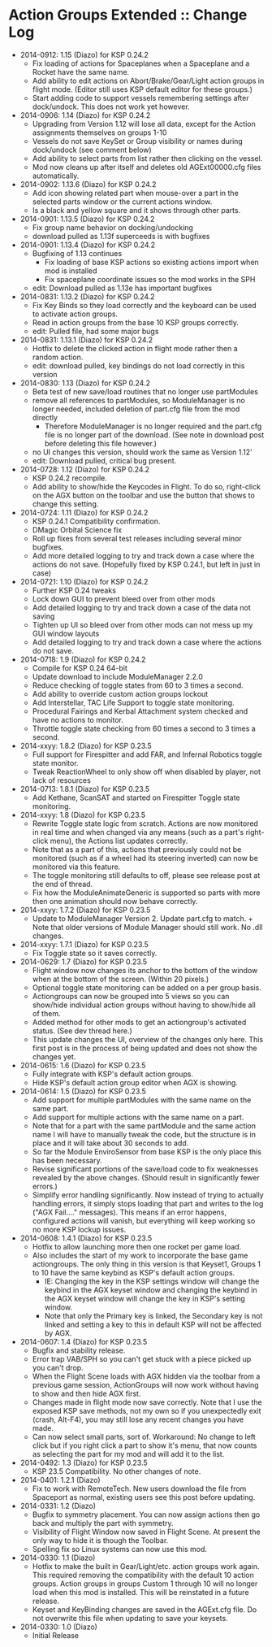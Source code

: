 # Action Groups Extended :: Change Log

* 2014-0912: 1.15 (Diazo) for KSP 0.24.2
	+ Fix loading of actions for Spaceplanes when a Spaceplane and a Rocket have the same name.
	+ Add ability to edit actions on Abort/Brake/Gear/Light action groups in flight mode. (Editor still uses KSP default editor for these groups.)
	+ Start adding code to support vessels remembering settings after dock/undock. This does not work yet however.
* 2014-0906: 1.14 (Diazo) for KSP 0.24.2
	+ Upgrading from Version 1.12 will lose all data, except for the Action assignments themselves on groups 1-10
	+ Vessels do not save KeySet or Group visibility or names during dock/undock (see comment below)
	+ Add ability to select parts from list rather then clicking on the vessel.
	+ Mod now cleans up after itself and deletes old AGExt00000.cfg files automatically.
* 2014-0902: 1.13.6 (Diazo) for KSP 0.24.2
	+ Add icon showing related part when mouse-over a part in the selected parts window or the current actions window.
	+ Is a black and yellow square and it shows through other parts.
* 2014-0901: 1.13.5 (Diazo) for KSP 0.24.2
	+ Fix group name behavior on docking/undocking
	+ download pulled as 1.13f superceeds is with bugfixes
* 2014-0901: 1.13.4 (Diazo) for KSP 0.24.2
	+ Bugfixing of 1.13 continues
		- Fix loading of base KSP actions so existing actions import when mod is installed
		- Fix spaceplane coordinate issues so the mod works in the SPH
	+ edit: Download pulled as 1.13e has important bugfixes
* 2014-0831: 1.13.2 (Diazo) for KSP 0.24.2
	+ Fix Key Binds so they load correctly and the keyboard can be used to activate action groups.
	+ Read in action groups from the base 10 KSP groups correctly.
	+ edit: Pulled file, had some major bugs
* 2014-0831: 1.13.1 (Diazo) for KSP 0.24.2
	+ Hotfix to delete the clicked action in flight mode rather then a random action.
	+ edit: download pulled, key bindings do not load correctly in this version
* 2014-0830: 1.13 (Diazo) for KSP 0.24.2
	+ Beta test of new save/load routines that no longer use partModules
	+ remove all references to partModules, so ModuleManager is no longer needed, included deletion of part.cfg file from the mod directly
		- Therefore ModuleManager is no longer required and the part.cfg file is no longer part of the download. (See note in download post before deleting this file however.)
	+ no UI changes this version, should work the same as Version 1.12'
	+ edit: Download pulled, critical bug present.
* 2014-0728: 1.12 (Diazo) for KSP 0.24.2
	+ KSP 0.24.2 recompile.
	+ Add ability to show/hide the Keycodes in Flight. To do so, right-click on the AGX button on the toolbar and use the button that shows to change this setting.
* 2014-0724: 1.11 (Diazo) for KSP 0.24.2
	+ KSP 0.24.1 Compatibility confirmation.
	+ DMagic Orbital Science fix
	+ Roll up fixes from several test releases including several minor bugfixes.
	+ Add more detailed logging to try and track down a case where the actions do not save. (Hopefully fixed by KSP 0.24.1, but left in just in case)
* 2014-0721: 1.10 (Diazo) for KSP 0.24.2
	+ Further KSP 0.24 tweaks
	+ Lock down GUI to prevent bleed over from other mods
	+ Add detailed logging to try and track down a case of the data not saving
	+ Tighten up UI so bleed over from other mods can not mess up my GUI window layouts
	+ Add detailed logging to try and track down a case where the actions do not save.
* 2014-0718: 1.9 (Diazo) for KSP 0.24.2
	+ Compile for KSP 0.24 64-bit
	+ Update download to include ModuleManager 2.2.0
	+ Reduce checking of toggle states from 60 to 3 times a second.
	+ Add ability to override custom action groups lockout
	+ Add Interstellar, TAC Life Support to toggle state monitoring.
	+ Procedural Fairings and Kerbal Attachment system checked and have no actions to monitor.
	+ Throttle toggle state checking from 60 times a second to 3 times a second.
* 2014-xxyy: 1.8.2 (Diazo) for KSP 0.23.5
	+ Full support for Firespitter and add FAR, and Infernal Robotics toggle state monitor.
	+ Tweak ReactionWheel to only show off when disabled by player, not lack of resources
* 2014-0713: 1.8.1 (Diazo) for KSP 0.23.5
	+ Add Kethane, ScanSAT and started on Firespitter Toggle state monitoring.
* 2014-xxyy: 1.8 (Diazo) for KSP 0.23.5
	+ Rewrite Toggle state logic from scratch. Actions are now monitored in real time and when changed via any means (such as a part's right-click menu), the Actions list updates correctly.
	+ Note that as a part of this, actions that previously could not be monitored (such as if a wheel had its steering inverted) can now be monitored via this feature.
	+ The toggle monitoring still defaults to off, please see release post at the end of thread.
	+ Fix how the ModuleAnimateGeneric is supported so parts with more then one animation should now behave correctly.
* 2014-xxyy: 1.7.2 (Diazo) for KSP 0.23.5
	+ Update to ModuleManager Version 2. Update part.cfg to match. 	+ Note that older versions of Module Manager should still work. No .dll changes.
* 2014-xxyy: 1.7.1 (Diazo) for KSP 0.23.5
	+ Fix Toggle state so it saves correctly.
* 2014-0629: 1.7 (Diazo) for KSP 0.23.5
	+ Flight window now changes its anchor to the bottom of the window when at the bottom of the screen. (Within 20 pixels.)
	+ Optional toggle state monitoring can be added on a per group basis.
	+ Actiongroups can now be grouped into 5 views so you can show/hide individual action groups without having to show/hide all of them.
	+ Added method for other mods to get an actiongroup's activated status. (See dev thread here.)
	+ This update changes the UI, overview of the changes only here. This first post is in the process of being updated and does not show the changes yet.
* 2014-0615: 1.6 (Diazo) for KSP 0.23.5
	+ Fully integrate with KSP's default action groups.
	+ Hide KSP's default action group editor when AGX is showing.
* 2014-0614: 1.5 (Diazo) for KSP 0.23.5
	+ Add support for multiple partModules with the same name on the same part.
	+ Add support for multiple actions with the same name on a part.
	+ Note that for a part with the same partModule and the same action name I will have to manually tweak the code, but the structure is in place and it will take about 30 seconds to add.
	+ So far the Module EnviroSensor from base KSP is the only place this has been necessary.
	+ Revise significant portions of the save/load code to fix weaknesses revealed by the above changes. (Should result in significantly fewer errors.)
	+ Simplify error handling significantly. Now instead of trying to actually handling errors, it simply stops loading that part and writes to the log ("AGX Fail...." messages). This means if an error happens, configured actions will vanish, but everything will keep working so no more KSP lockup issues.
* 2014-0608: 1.4.1 (Diazo) for KSP 0.23.5
	+ Hotfix to allow launching more then one rocket per game load.
	+ Also includes the start of my work to incorporate the base game actiongroups. The only thing in this version is that Keyset1, Groups 1 to 10 have the same keybind as KSP's default action groups.
		- IE: Changing the key in the KSP settings window will change the keybind in the AGX keyset window and changing the keybind in the AGX keyset window will change the key in KSP's setting window.
		- Note that only the Primary key is linked, the Secondary key is not linked and setting a key to this in default KSP will not be affected by AGX.
* 2014-0607: 1.4 (Diazo) for KSP 0.23.5
	+ Bugfix and stability release.
	+ Error trap VAB/SPH so you can't get stuck with a piece picked up you can't drop.
	+ When the Flight Scene loads with AGX hidden via the toolbar from a previous game session, ActionGroups will now work without having to show and then hide AGX first.
	+ Changes made in flight mode now save correctly. Note that I use the exposed KSP save methods, not my own so if you unexpectedly exit (crash, Alt-F4), you may still lose any recent changes you have made.
	+ Can now select small parts, sort of. Workaround: No change to left click but if you right click a part to show it's menu, that now counts as selecting the part for my mod and will add it to the list.
* 2014-0492: 1.3 (Diazo) for KSP 0.23.5
	+ KSP 23.5 Compatibility. No other changes of note.
* 2014-0401: 1.2.1 (Diazo)
	+ Fix to work with RemoteTech. New users download the file from Spaceport as normal, existing users see this post before updating.
* 2014-0331: 1.2 (Diazo)
	+ Bugfix to symmetry placement. You can now assign actions then go back and multiply the part with symmetry.
	+ Visibility of Flight Window now saved in Flight Scene. At present the only way to hide it is though the Toolbar.
	+ Spelling fix so Linux systems can now use this mod.
* 2014-0330: 1.1 (Diazo)
	+ Hotfix to make the built in Gear/Light/etc. action groups work again. This required removing the compatibility with the default 10 action groups. Action groups in groups Custom 1 through 10 will no longer load when this mod is installed. This will be reinstated in a future release.
	+ Keyset and KeyBinding changes are saved in the AGExt.cfg file. Do not overwrite this file when updating to save your keysets.
* 2014-0330: 1.0 (Diazo)
	+ Initial Release
